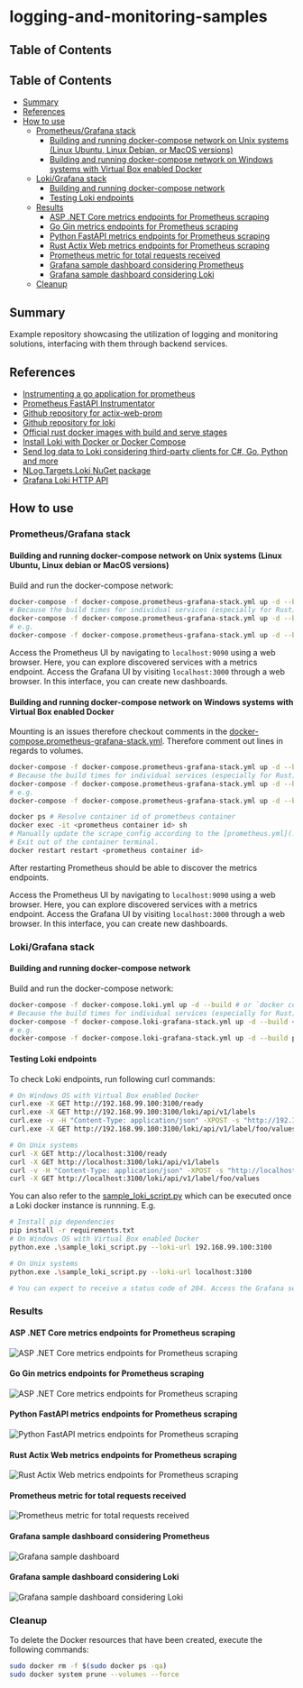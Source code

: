 # logging-and-monitoring-samples

## Table of Contents

## Table of Contents

- [Summary](#summary)
- [References](#references)
- [How to use](#how-to-use)
  - [Prometheus/Grafana stack](#prometheusgrafana-stack)
    - [Building and running docker-compose network on Unix systems (Linux Ubuntu, Linux Debian, or MacOS versions)](#building-and-running-docker-compose-network-on-unix-systems-linux-ubuntu-linux-debian-or-macos-versions)
    - [Building and running docker-compose network on Windows systems with Virtual Box enabled Docker](#building-and-running-docker-compose-network-on-windows-systems-with-virtual-box-enabled-docker)
  - [Loki/Grafana stack](#lokigrafana-stack)
    - [Building and running docker-compose network](#building-and-running-docker-compose-network)
    - [Testing Loki endpoints](#testing-loki-endpoints)
  - [Results](#results)
    - [ASP .NET Core metrics endpoints for Prometheus scraping](#asp-net-core-metrics-endpoints-for-prometheus-scraping)
    - [Go Gin metrics endpoints for Prometheus scraping](#go-gin-metrics-endpoints-for-prometheus-scraping)
    - [Python FastAPI metrics endpoints for Prometheus scraping](#python-fastapi-metrics-endpoints-for-prometheus-scraping)
    - [Rust Actix Web metrics endpoints for Prometheus scraping](#rust-actix-web-metrics-endpoints-for-prometheus-scraping)
    - [Prometheus metric for total requests received](#prometheus-metric-for-total-requests-received)
    - [Grafana sample dashboard considering Prometheus](#grafana-sample-dashboard-considering-prometheus)
    - [Grafana sample dashboard considering Loki](#grafana-sample-dashboard-considering-loki)
  - [Cleanup](#cleanup)


## Summary

Example repository showcasing the utilization of logging and monitoring solutions, interfacing with them through backend services.

## References

- [Instrumenting a go application for prometheus](https://prometheus.io/docs/guides/go-application/)
- [Prometheus FastAPI Instrumentator](https://pypi.org/project/prometheus-fastapi-instrumentator/)
- [Github repository for actix-web-prom](https://github.com/nlopes/actix-web-prom)
- [Github repository for loki](https://github.com/grafana/loki)
- [Official rust docker images with build and serve stages](https://hub.docker.com/_/rust/)
- [Install Loki with Docker or Docker Compose](https://grafana.com/docs/loki/latest/setup/install/docker/)
- [Send log data to Loki considering third-party clients for C#, Go, Python and more](https://grafana.com/docs/loki/latest/send-data/)
- [NLog.Targets.Loki NuGet package](https://www.nuget.org/packages/NLog.Targets.Loki)
- [Grafana Loki HTTP API](https://grafana.com/docs/loki/latest/reference/api/)

## How to use

### Prometheus/Grafana stack

#### Building and running docker-compose network on Unix systems (Linux Ubuntu, Linux debian or MacOS versions)

Build and run the docker-compose network:

```sh
docker-compose -f docker-compose.prometheus-grafana-stack.yml up -d --build # or `docker compose up -d --build`
# Because the build times for individual services (especially for Rust) are relatively lengthy, you may also opt to build and execute specific services.
docker-compose -f docker-compose.prometheus-grafana-stack.yml up -d --build <service 1> <service 2> <service N>
# e.g. 
docker-compose -f docker-compose.prometheus-grafana-stack.yml up -d --build python-hello-world-service grafana prometheus
```

Access the Prometheus UI by navigating to `localhost:9090` using a web browser. Here, you can explore discovered services with a metrics endpoint.
Access the Grafana UI by visiting `localhost:3000` through a web browser. In this interface, you can create new dashboards.

#### Building and running docker-compose network on Windows systems with Virtual Box enabled Docker

Mounting is an issues therefore checkout comments in the [docker-compose.prometheus-grafana-stack.yml](./docker-compose.prometheus-grafana-stack.yml). Therefore comment out lines in regards to volumes.

```sh
docker-compose -f docker-compose.prometheus-grafana-stack.yml up -d --build 
# Because the build times for individual services (especially for Rust) are relatively lengthy, you may also opt to build and execute specific services.
docker-compose -f docker-compose.prometheus-grafana-stack.yml up -d --build <service 1> <service 2> <service N>
# e.g. 
docker-compose -f docker-compose.prometheus-grafana-stack.yml up -d --build python-hello-world-service grafana prometheus

docker ps # Resolve container id of prometheus container
docker exec -it <prometheus container id> sh
# Manually update the scrape_config according to the [prometheus.yml](./prometheus/prometheus.yml) with `vi` cli tool in /etc/prometheus/prometheus.yml
# Exit out of the container terminal. 
docker restart restart <prometheus container id>
```

After restarting Prometheus should be able to discover the metrics endpoints. 

Access the Prometheus UI by navigating to `localhost:9090` using a web browser. Here, you can explore discovered services with a metrics endpoint.
Access the Grafana UI by visiting `localhost:3000` through a web browser. In this interface, you can create new dashboards.

### Loki/Grafana stack

#### Building and running docker-compose network

Build and run the docker-compose network:

```sh
docker-compose -f docker-compose.loki.yml up -d --build # or `docker compose up -d --build`
# Because the build times for individual services (especially for Rust) are relatively lengthy, you may also opt to build and execute specific services.
docker-compose -f docker-compose.loki-grafana-stack.yml up -d --build <service 1> <service 2> <service N>
# e.g. 
docker-compose -f docker-compose.loki-grafana-stack.yml up -d --build python-hello-world-service grafana loki
```

#### Testing Loki endpoints

To check Loki endpoints, run following curl commands:

```sh
# On Windows OS with Virtual Box enabled Docker
curl.exe -X GET http://192.168.99.100:3100/ready
curl.exe -X GET http://192.168.99.100:3100/loki/api/v1/labels
curl.exe -v -H "Content-Type: application/json" -XPOST -s "http://192.168.99.100:3100/loki/api/v1/push" --data-raw '{"streams": [{"stream": { "foo": "bar2" }, "values": [ [ "1570818238000000000", "fizzbuzz" ] ] }]}'
curl.exe -X GET http://192.168.99.100:3100/loki/api/v1/label/foo/values

# On Unix systems
curl -X GET http://localhost:3100/ready
curl -X GET http://localhost:3100/loki/api/v1/labels
curl -v -H "Content-Type: application/json" -XPOST -s "http://localhost:3100/loki/api/v1/push" --data-raw '{"streams": [{ "stream": { "foo": "bar2" }, "values": [ [ "1570818238000000000", "fizzbuzz" ] ] }]}'
curl -X GET http://localhost:3100/loki/api/v1/label/foo/values
```

You can also refer to the [sample_loki_script.py](backend-services/loki-grafana-stack/python/script/sample_loki_script.py) which can be executed once a Loki docker instance is runnning. E.g.

```sh
# Install pip dependencies
pip install -r requirements.txt
# On Windows OS with Virtual Box enabled Docker
python.exe .\sample_loki_script.py --loki-url 192.168.99.100:3100

# On Unix systems
python.exe .\sample_loki_script.py --loki-url localhost:3100

# You can expect to receive a status code of 204. Access the Grafana service running within the Docker Compose cluster by navigating to 192.168.99.100:3000 using a web browser. From there, you'll be able to create a dashboard, utilizing the Loki datasource.
```

### Results

#### ASP .NET Core metrics endpoints for Prometheus scraping

![ASP .NET Core metrics endpoints for Prometheus scraping](./images/csharp-metrics-endpoint.PNG)

#### Go Gin metrics endpoints for Prometheus scraping

![ASP .NET Core metrics endpoints for Prometheus scraping](./images/go-metrics-endpoint.PNG)

#### Python FastAPI metrics endpoints for Prometheus scraping

![Python FastAPI metrics endpoints for Prometheus scraping](./images/python-metrics-endpoint.PNG)

#### Rust Actix Web metrics endpoints for Prometheus scraping

![Rust Actix Web metrics endpoints for Prometheus scraping](./images/rust-metrics-endpoint.PNG)

#### Prometheus metric for total requests received

![Prometheus metric for total requests received](./images/prometheus-metric-http_requests_received_total.PNG)

#### Grafana sample dashboard considering Prometheus

![Grafana sample dashboard](./images/grafana-sample-dashboard-considering-prometheus-datasource.PNG)

#### Grafana sample dashboard considering Loki

![Grafana sample dashboard considering Loki](./images/grafana-sample-dashboard-considering-loki-datasource.PNG)


### Cleanup

To delete the Docker resources that have been created, execute the following commands:

```sh
sudo docker rm -f $(sudo docker ps -qa)
sudo docker system prune --volumes --force
```